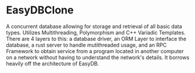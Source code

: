 # EasyDBClone
A concurrent database allowing for storage and retrieval of all basic data types. Utilizes Multithreading, Polymorphism and C++ Variadic Templates. There are 4 layers to this: a database driver, an ORM Layer to interface the database, a rust server to handle mutithreaded usage, and an RPC Framework to obtain service from a program located in another computer on a network without having to understand the network's details. It borrows heavily off the architecture of EasyDB. 
